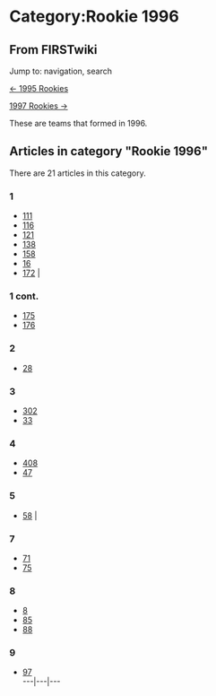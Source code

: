# Category:Rookie 1996

## From FIRSTwiki

Jump to: navigation, search

[<- 1995 Rookies](Category:Rookie_1995 "Category:Rookie 1995")

[1997 Rookies ->](Category:Rookie_1997 "Category:Rookie 1997")

These are teams that formed in 1996.

## Articles in category "Rookie 1996"

There are 21 articles in this category.

### 1

- [111](111 "111")
- [116](116 "116")
- [121](121 "121")
- [138](138 "138")
- [158](158 "158")
- [16](16 "16")
- [172](172 "172") |

### 1 cont.

- [175](175 "175")
- [176](176 "176")

### 2

- [28](28 "28")

### 3

- [302](302 "302")
- [33](33 "33")

### 4

- [408](408 "408")
- [47](47 "47")

### 5

- [58](58 "58") |

### 7

- [71](71 "71")
- [75](75 "75")

### 8

- [8](8 "8")
- [85](85 "85")
- [88](88 "88")

### 9

- [97](97 "97")<br>
  ---|---|---
